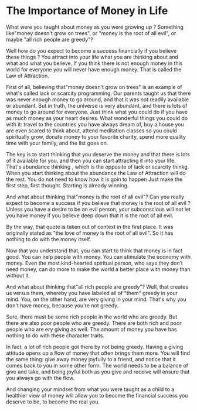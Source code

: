 # The Importance of Money in Life

What were you taught about money as you were growing up ? Something like"money doesn't grow on trees", or "money is the root of all evil", or maybe "all rich people are greedy"?

Well how do you expect to become a success financially if you believe these things ? You attract into your life what you are thinking about and what and what you believe. If you think there is not enough money in this world for everyone you will never have enough money. That is called the Law of Attraction.

First of all, believing that"money doesn't grow on trees" is an example of what's called lack or scarcity programming. Our parents taught us that there was never enough money to go around, and that it was not readily available or abundant. But in truth, the universe is very abundant, and there is lots of money to go around for everyone. Just think what you could do if you have as much money as your heart desires. What wonderful things you could do with it: travel to the countries you have always dream of, buy a house you are even scared to think about, attend meditation classes so you could spiritually grow, donate money to your favorite charity, spend more quality time with your family, and the list goes on.

The key is to start thinking that you deserve the money and that there is lots of it available for you, and then you can start attracting it into your life. That's abundance thinking , which is the opposite of lack or scarcity thinkg. When you start thinking about the abundance the Law of Attraction will do the rest. You do not need to know how it is goin to happen Just make the first step, first thought. Starting is already winning.

And what about thinking that"money is the root of all evil"? Can you really expect to become a success if you believe that money is the root of all evil ? Unless you have a desire to be an evil person, your subconscious will not let you have money if you believe deep down that it is the root of all evil.

By the way, that quote is taken out of context in the first place. It was originally stated as "the love of money is the root of all evil". So it has nothing to do with the money itself.

Now that you understand that, you can start to think that money is in fact good. You can help people with money. You can stimulate the economy with money. Even the most kind-hearted spiritual person, who says they don’t need money, can do more to make the world a better place with money than without it.

And what about thinking that"all rich people are greedy"? Well, that creates us versus them, whereby you have labeled all of "them" greedy in your mind. You, on the other hand, are very giving in your mind. That's why you don't have money, because you're not greedy.

Sure, there must be some rich people in the world who are greedy. But there are also poor people who are greedy. There are both rich and poor people who are ery giving as well. The amount of money you have has nothing to do with these character traits.

In fact, a lot of rich people got there by not being greedy. Having a giving attitude opens up a flow of money that often brings them more. You will find the same thing: give away money joyfully to a friend, and notice that it comes back to you in some other form. The world needs to be a balance of give and take, and being joyful both as you give and receive will ensure that you always go with the flow.

And changing your mindset from what you were taught as a child to a healthier view of money will allow you to become the financial success you deserve to be, to become the real you.

